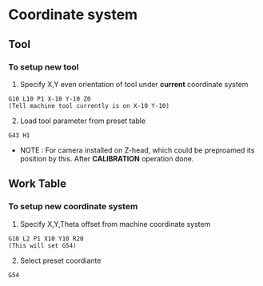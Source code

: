 # Coordinate system

## Tool

### To setup new tool

1. Specify X,Y even orientation of tool under **current** coordinate system
```gcode
G10 L10 P1 X-10 Y-10 Z0 
(Tell machine tool currently is on X-10 Y-10)
```
2. Load tool parameter from preset table
```gcode
G43 H1
```
- NOTE :
    For camera installed on Z-head, which could be preproamed its position by this. 
    After **CALIBRATION** operation done.


## Work Table

### To setup new coordinate system
1. Specify X,Y,Theta offset from machine coordinate system
```gcode
G10 L2 P1 X10 Y10 R20 
(This will set G54)
```
2. Select preset coordiante
```gcode
G54
```